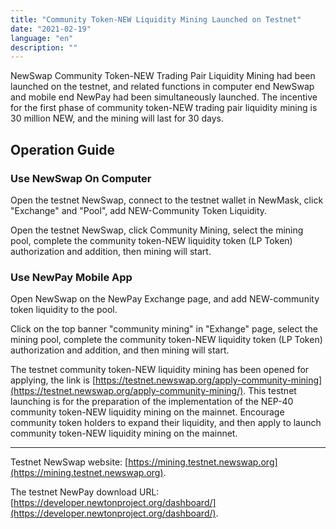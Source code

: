 ```yaml
---
title: "Community Token-NEW Liquidity Mining Launched on Testnet"
date: "2021-02-19"
language: "en"
description: ""
---
```


NewSwap Community Token-NEW Trading Pair Liquidity Mining had been launched on the testnet, and related functions in computer end NewSwap and mobile end NewPay had been simultaneously launched. The incentive for the first phase of community token-NEW trading pair liquidity mining is 30 million NEW, and the mining will last for 30 days.

## Operation Guide

### Use NewSwap On Computer

Open the testnet NewSwap, connect to the testnet wallet in NewMask, click "Exchange" and "Pool", add NEW-Community Token Liquidity.

Open the testnet NewSwap, click Community Mining, select the mining pool, complete the community token-NEW liquidity token (LP Token) authorization and addition, then mining will start.

### Use NewPay Mobile App

Open NewSwap on the NewPay Exchange page, and add NEW-community token liquidity to the pool.

Click on the top banner "community mining" in "Exhange" page, select the mining pool, complete the community token-NEW liquidity token (LP Token) authorization and addition, and then mining will start.

The testnet community token-NEW liquidity mining has been opened for applying, the link is [https://testnet.newswap.org/apply-community-mining](https://testnet.newswap.org/apply-community-mining/). This testnet launching is for the preparation of the implementation of the NEP-40 community token-NEW liquidity mining on the mainnet. Encourage community token holders to expand their liquidity, and then apply to launch community token-NEW liquidity mining on the mainnet.

---

Testnet NewSwap website: [https://mining.testnet.newswap.org](https://mining.testnet.newswap.org).

The testnet NewPay download URL: [https://developer.newtonproject.org/dashboard/](https://developer.newtonproject.org/dashboard/).
